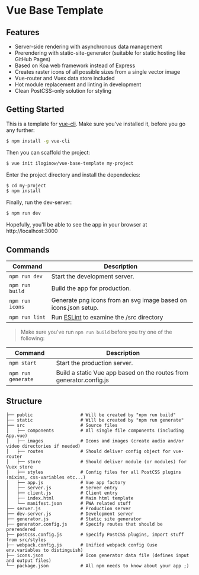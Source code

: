 # Vue Base Template

## Features

* Server-side rendering with asynchronous data management
* Prerendering with static-site-generator (suitable for static hosting like GitHub Pages)
* Based on Koa web framework instead of Express
* Creates raster icons of all possible sizes from a single vector image
* Vue-router and Vuex data store included
* Hot module replacement and linting in development
* Clean PostCSS-only solution for styling

## Getting Started

This is a template for [vue-cli](https://github.com/vuejs/vue-cli). Make sure you've installed it, before you go any further:

``` bash
$ npm install -g vue-cli
```

Then you can scaffold the project:

``` bash
$ vue init iloginow/vue-base-template my-project
```

Enter the project directory and install the dependecies:

``` bash
$ cd my-project
$ npm install
```

Finally, run the dev-server:

``` bash
$ npm run dev
```

Hopefully, you'll be able to see the app in your browser at http://localhost:3000

## Commands

| Command | Description |
| --- | --- |
| ``` npm run dev ``` | Start the development server. |
| ``` npm run build ``` | Build the app for production. |
| ``` npm run icons ``` | Generate png icons from an svg image based on icons.json setup. |
| ``` npm run lint ``` | Run [ESLint](https://github.com/eslint/eslint) to examine the /src directory |

> Make sure you've run ``` npm run build ``` before you try one of the following:

| Command | Description |
| --- | --- |
| ``` npm start ``` | Start the production server. |
| ``` npm run generate ``` | Build a static Vue app based on the routes from generator.config.js |

## Structure

    ├── public                  # Will be created by "npm run build"
    ├── static                  # Will be created by "npm run generate"
    ├── src                     # Source files
    │   ├── components          # All single file components (including App.vue)
    │   ├── images              # Icons and images (create audio and/or video directories if needed)
    │   ├── routes              # Should deliver config object for vue-router
    │   ├── store               # Should deliver module (or modules) for Vuex store
    │   ├── styles              # Config files for all PostCSS plugins (mixins, css-variables etc...) 
    │   ├── app.js              # Vue app factory
    │   ├── server.js           # Server entry
    │   ├── client.js           # Client entry
    │   ├── index.html          # Main html template
    │   └── manifest.json       # PWA related stuff
    ├── server.js               # Production server
    ├── dev-server.js           # Development server
    ├── generator.js            # Static site generator
    ├── generator.config.js     # Specify routes that should be prerendered
    ├── postcss.config.js       # Specify PostCSS plugins, import stuff from src/styles
    ├── webpack.config.js       # Unified webpack config (use env.variables to distinguish)
    ├── icons.json              # Icon generator data file (defines input and output files)
    └── package.json            # All npm needs to know about your app ;)
